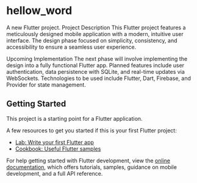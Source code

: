 # hellow_word

A new Flutter project.
Project Description
This Flutter project features a meticulously designed mobile application with a modern, intuitive user interface. The design phase focused on simplicity, consistency, and accessibility to ensure a seamless user experience.

Upcoming Implementation
The next phase will involve implementing the design into a fully functional Flutter app. Planned features include user authentication, data persistence with SQLite, and real-time updates via WebSockets. Technologies to be used include Flutter, Dart, Firebase, and Provider for state management.

## Getting Started

This project is a starting point for a Flutter application.

A few resources to get you started if this is your first Flutter project:

- [Lab: Write your first Flutter app](https://docs.flutter.dev/get-started/codelab)
- [Cookbook: Useful Flutter samples](https://docs.flutter.dev/cookbook)

For help getting started with Flutter development, view the
[online documentation](https://docs.flutter.dev/), which offers tutorials,
samples, guidance on mobile development, and a full API reference.
